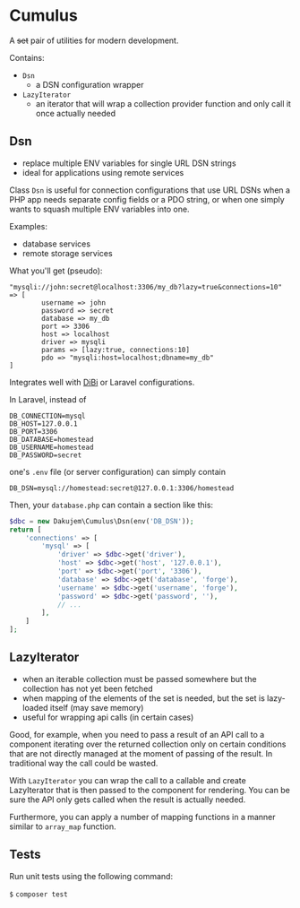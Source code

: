 # Cumulus

A ~~set~~ pair of utilities for modern development.

Contains:
- `Dsn`
	- a DSN configuration wrapper
- `LazyIterator`
	- an iterator that will wrap a collection provider function and only call it once actually needed


## Dsn

- replace multiple ENV variables for single URL DSN strings
- ideal for applications using remote services

Class `Dsn` is useful for connection configurations that use URL DSNs
when a PHP app needs separate config fields or a PDO string,
or when one simply wants to squash multiple ENV variables into one.

Examples:
- database services
- remote storage services

What you'll get (pseudo):
```
"mysqli://john:secret@localhost:3306/my_db?lazy=true&connections=10" => [
		username => john
		password => secret
		database => my_db
		port => 3306
		host => localhost
 		driver => mysqli
		params => [lazy:true, connections:10]
		pdo => "mysqli:host=localhost;dbname=my_db"
]
```

Integrates well with [DiBi]( https://github.com/dg/dibi ) or Laravel configurations.

In Laravel, instead of
```
DB_CONNECTION=mysql
DB_HOST=127.0.0.1
DB_PORT=3306
DB_DATABASE=homestead
DB_USERNAME=homestead
DB_PASSWORD=secret
```
one's `.env` file (or server configuration) can simply contain
```
DB_DSN=mysql://homestead:secret@127.0.0.1:3306/homestead
```

Then, your `database.php` can contain a section like this:
```php
$dbc = new Dakujem\Cumulus\Dsn(env('DB_DSN'));
return [
	'connections' => [
		'mysql' => [
			'driver' => $dbc->get('driver'),
			'host' => $dbc->get('host', '127.0.0.1'),
			'port' => $dbc->get('port', '3306'),
			'database' => $dbc->get('database', 'forge'),
			'username' => $dbc->get('username', 'forge'),
			'password' => $dbc->get('password', ''),
			// ...
		],
	]
];
```


## LazyIterator

- when an iterable collection must be passed somewhere but the collection has not yet been fetched
- when mapping of the elements of the set is needed, but the set is lazy-loaded itself (may save memory)
- useful for wrapping api calls (in certain cases)

Good, for example, when you need to pass a result of an API call
to a component iterating over the returned collection only on certain conditions
that are not directly managed at the moment of passing of the result.
In traditional way the call could be wasted.

With `LazyIterator` you can wrap the call to a callable and create LazyIterator
that is then passed to the component for rendering.
You can be sure the API only gets called when the result is actually needed.

Furthermore, you can apply a number of mapping functions in a manner similar to `array_map` function.


## Tests

Run unit tests using the following command:

`$` `composer test`

